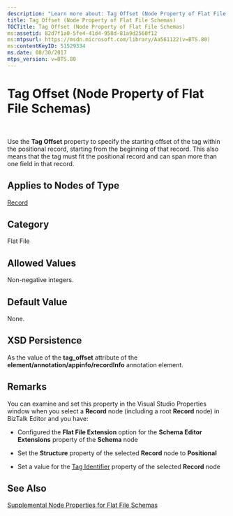 ```yaml
---
description: "Learn more about: Tag Offset (Node Property of Flat File Schemas)"
title: Tag Offset (Node Property of Flat File Schemas)
TOCTitle: Tag Offset (Node Property of Flat File Schemas)
ms:assetid: 82d7f1a0-5fe4-41d4-958d-81a9d2560f12
ms:mtpsurl: https://msdn.microsoft.com/library/Aa561122(v=BTS.80)
ms:contentKeyID: 51529334
ms.date: 08/30/2017
mtps_version: v=BTS.80
---
```


# Tag Offset (Node Property of Flat File Schemas)

 

Use the **Tag Offset** property to specify the starting offset of the tag within the positional record, starting from the beginning of that record. This also means that the tag must fit the positional record and can span more than one field in that record.

## Applies to Nodes of Type

[Record](record-node-properties.md)

## Category

Flat File

## Allowed Values

Non-negative integers.

## Default Value

None.

## XSD Persistence

As the value of the **tag\_offset** attribute of the **element/annotation/appinfo/recordInfo** annotation element.

## Remarks

You can examine and set this property in the Visual Studio Properties window when you select a **Record** node (including a root **Record** node) in BizTalk Editor and you have:

  - Configured the **Flat File Extension** option for the **Schema Editor Extensions** property of the **Schema** node

  - Set the **Structure** property of the selected **Record** node to **Positional**

  - Set a value for the [Tag Identifier](tag-identifier-node-property-of-flat-file-schemas.md) property of the selected **Record** node

## See Also

[Supplemental Node Properties for Flat File Schemas](supplemental-node-properties-for-flat-file-schemas.md)


